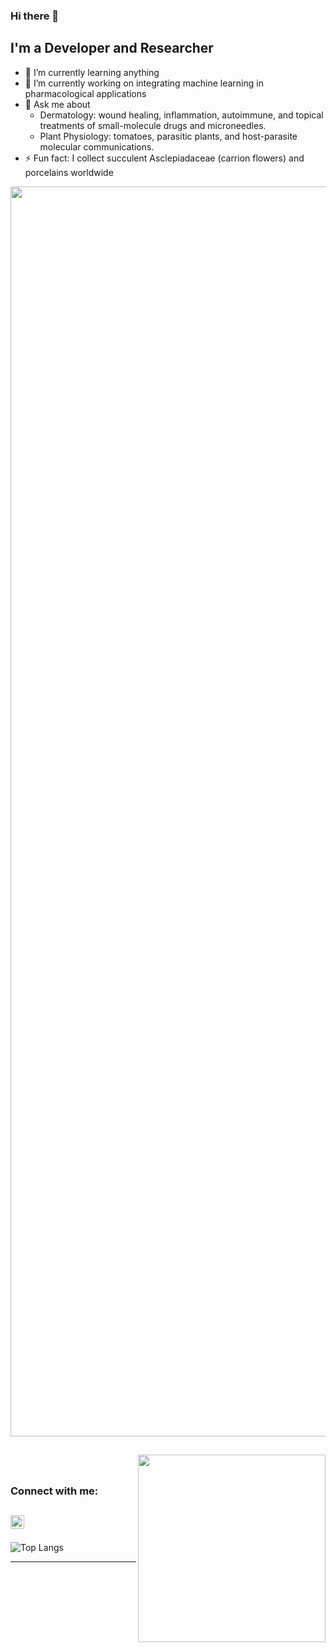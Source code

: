 ### Hi there 👋

<!--
**jql2021/jql2021** is a ✨ _special_ ✨ repository because its `README.md` (this file) appears on your GitHub profile.

Here are some ideas to get you started:


- 👯 I’m looking to collaborate on ...
- 🤔 I’m looking for help with ...
- 📫 How to reach me: ...
- 😄 Pronouns: ...

-->

## I'm a Developer and Researcher
- 🌱 I’m currently learning anything
- 🔭 I’m currently working on integrating machine learning in pharmacological applications
- 💬 Ask me about 
	- Dermatology: wound healing, inflammation, autoimmune, and topical treatments of small-molecule drugs and microneedles. 
	- Plant Physiology: tomatoes, parasitic plants, and host-parasite molecular communications. 
- ⚡ Fun fact: I collect succulent Asclepiadaceae (carrion flowers) and porcelains worldwide

<img src="https://github.com/junqilu/junqilu/blob/main/cover2.png" 
     align="center"
     width="2000"/>
     
     

<img src="https://github.com/junqilu/junqilu/blob/main/IMG_7292.PNG" 
     align="right"
     style="height:300px;
	    width:auto"/>
<br />
---

### Connect with me:
[<img align="left" alt="codeSTACKr | LinkedIn" width="22px" src="https://cdn.jsdelivr.net/npm/simple-icons@v3/icons/linkedin.svg" />][linkedin]
<br />
---

![Top Langs](https://github-readme-stats.vercel.app/api/top-langs/?username=junqilu)

---

[linkedin]: https://www.linkedin.com/in/junqi-lu/


